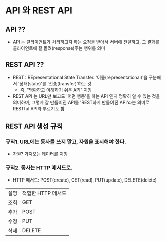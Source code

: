 # API 와 REST API

## API ??
- API 는 클라이언트가 처리하고자 하는 요청을 받아서 서버에 전달하고, 그 결과를 클라이언트에 잘 돌려(response)주는 행위를 의미

## REST API ??
- REST : REpresentational State Transfer. '이름(representational)'을 구분해서 '상태(state)'를 '전송(transfer)'하는 것
  - 즉, "명확하고 이해하기 쉬운 API" 지칭
- REST API 는 URL만 보고도 '어떤 행동'을 하는 API 인지 명확히 알 수 있는 것을 의미하며, 그렇게 잘 만들어진 API를 'REST하게 만들어진 API'라는 의미로 RESTful API라 부르기도 함

## REST API 생성 규칙
### 규칙1. URL에는 동사를 쓰지 말고, 자원을 표시해야 한다.
- 자원? 가져오는 데이터를 지칭
### 규칙2. 동사는 HTTP 메서드로.
- HTTP 메서드: POST(create), GET(read), PUT(update), DELETE(delete)
<table>
  <tr>
    <td>설명</td>
    <td>적합한 HTTP 메서드</td>
  </tr>
  <tr>
    <td>조회</td>
    <td>GET</td>
  </tr>
  <tr>
    <td>추가</td>
    <td>POST</td>
  </tr>
  <tr>
    <td>수정</td>
    <td>PUT</td>
  </tr>
  <tr>
    <td>삭제</td>
    <td>DELETE</td>
  </tr>
</table>





